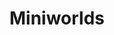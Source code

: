 ---
title: Miniworlds
crosslinks:
- mildlyinteresting
- u_imguralbumbot
- terrariums
- reclaimedbynature
- PlantedTank
- INEEEEDIT
- MicroscopicMacrocosms
- thingsforants
- dontdeadopeninside
- ImaginaryInteriors
- Art
- xkcd
- pics
- MechanicalKeyboards
- mycology
- tiltshift
- patientgamers
- tmsbmeta
- ImaginaryMindscapes
- geologyporn
---